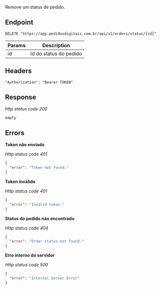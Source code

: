 Remove um status de pedido.

## Endpoint

```
DELETE "https://app.pedidosdigitais.com.br/api/v2/orders/status/{id}"
```

| Params | Description            |
| ------ | ---------------------- |
| id     | Id do status do pedido |

## Headers

```
"Authorization": "Bearer TOKEN"
```

## Response

_http status code 200_

```
empty
```

## Errors

**Token não enviado**

_Http status code 401_

```json
{
  "error": "Token not found."
}
```

**Token inválido**

_Http status code 401_

```json
{
  "error": "Invalid token."
}
```

**Status do pedido não encontrado**

_Http status code 404_

```json
{
  "error": "Order status not found."
}
```

**Erro interno do servidor**

_Http status code 500_

```json
{
  "error": "Internal Server Error"
}
```
